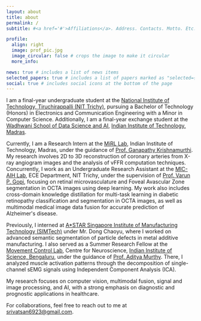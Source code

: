 ```yaml
---
layout: about
title: about
permalink: /
subtitle: #<a href='#'>Affiliations</a>. Address. Contacts. Motto. Etc.

profile:
  align: right
  image: prof_pic.jpg
  image_circular: false # crops the image to make it circular
  more_info: 

news: true # includes a list of news items
selected_papers: true # includes a list of papers marked as "selected={true}"
social: true # includes social icons at the bottom of the page
---
```

I am a final-year undergraduate student at the [National Institute of Technology, Tiruchirappalli (NIT Trichy)](https://www.nitt.edu/), pursuing a Bachelor of Technology (Honors) in Electronics and Communication Engineering with a Minor in Computer Science. Additionally, I am a final-year exchange student at the [Wadhwani School of Data Science and AI](https://dsai.iitm.ac.in/), [Indian Institute of Technology, Madras](https://www.iitm.ac.in/).

Currently, I am a Research Intern at the [MiRL Lab](https://ed.iitm.ac.in/~gankrish/), Indian Institute of Technology, Madras, under the guidance of [Prof. Ganapathy Krishnamurthi](https://dsai.iitm.ac.in/faculty/ganapathy-krishnamurthi/). My research involves 2D to 3D reconstruction of coronary arteries from X-ray angiogram images and the analysis of vFFR computation techniques. Concurrently, I work as an Undergraduate Research Assistant at the [MIC-AIH Lab](https://www.linkedin.com/company/mic-aih-lab/posts/?feedView=all), ECE Department, NIT Trichy, under the supervision of [Prof. Varun P. Gopi](https://www.nitt.edu/home/academics/departments/ece/faculty/varun/), focusing on retinal microvasculature and Foveal Avascular Zone segmentation in OCTA images using deep learning. My work also includes cross-domain knowledge distillation for multi-task learning in diabetic retinopathy classification and segmentation in OCTA images, as well as multimodal medical image data fusion for accurate prediction of Alzheimer's disease.

Previously, I interned at [A*STAR Singapore Institute of Manufacturing Technology (SIMTech)](https://www.a-star.edu.sg/simtech) under Mr. Dong Chaoyu, where I worked on advanced semantic segmentation of particle defects in metal additive manufacturing. I also served as a Summer Research Fellow at the [Movement Control Lab](https://cns.iisc.ac.in/aditya/), Centre for Neuroscience, [Indian Institute of Science, Bengaluru](https://iisc.ac.in/), under the guidance of [Prof. Aditya Murthy](https://cns.iisc.ac.in/people/aditya-murthy/). There, I analyzed muscle activation patterns through the decomposition of single-channel sEMG signals using Independent Component Analysis (ICA).

My research focuses on computer vision, multimodal fusion, signal and image processing, and AI, with a strong emphasis on diagnostic and prognostic applications in healthcare.

For collaborations, feel free to reach out to me at [srivatsan6923@gmail.com](mailto:srivatsan6923@gmail.com).
